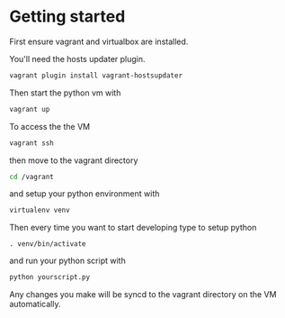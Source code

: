 # Getting started

First ensure vagrant and virtualbox are installed.

You'll need the hosts updater plugin.

```bash
vagrant plugin install vagrant-hostsupdater
```

Then start the python vm with

```bash
vagrant up
```

To access the the VM

```bash
vagrant ssh
```

then move to the vagrant directory

```bash
cd /vagrant
```

and setup your python environment with

```bash
virtualenv venv
```

Then every time you want to start developing type to setup python
```
. venv/bin/activate
```

and run your python script with

```bash
python yourscript.py
```

Any changes you make will be syncd to the vagrant directory on the VM automatically.
